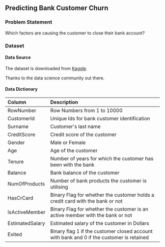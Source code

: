 ## Predicting Bank Customer Churn

### Problem Statement
Which factors are causing the customer to close their bank account?

### Dataset

#### Data Source
The dataset is downloaded from [Kaggle](https://www.kaggle.com/shrutimechlearn/churn-modelling).

Thanks to the data science community out there.

#### Data Dictionary

| Column          | Description                                                                              |
|:----------------|:-----------------------------------------------------------------------------------------|
| RowNumber       | Row Numbers from 1 to 10000                                                              |
| CustomerId      | Unique Ids for bank customer identification                                              |
| Surname         | Customer's last name                                                                     |
| CreditScore     | Credit score of the customer                                                             |
| Gender          | Male or Female                                                                           |
| Age             | Age of the customer                                                                      |
| Tenure          | Number of years for which the customer has been with the bank                            |
| Balance         | Bank balance of the customer                                                             |
| NumOfProducts   | Number of bank products the customer is utilising                                        |
| HasCrCard       | Binary Flag for whether the customer holds a credit card with the bank or not            |
| IsActiveMember  | Binary Flag for whether the customer is an active member with the bank or not            |
| EstimatedSalary | Estimated salary of the customer in Dollars                                              |
| Exited          | Binary flag 1 if the customer closed account with bank and 0 if the customer is retained |
